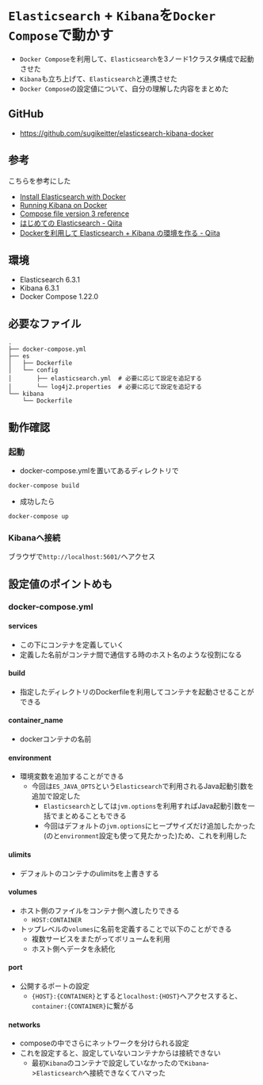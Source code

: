 # `Elasticsearch` + `Kibana`を`Docker Compose`で動かす

- `Docker Compose`を利用して、`Elasticsearch`を3ノード1クラスタ構成で起動させた
- `Kibana`も立ち上げて、`Elasticsearch`と連携させた
- `Docker Compose`の設定値について、自分の理解した内容をまとめた

## GitHub
- https://github.com/sugikeitter/elasticsearch-kibana-docker

## 参考
こちらを参考にした
- [Install Elasticsearch with Docker](https://www.elastic.co/guide/en/elasticsearch/reference/current/docker.html)
- [Running Kibana on Docker](https://www.elastic.co/guide/en/kibana/current/docker.html)
- [Compose file version 3 reference](https://docs.docker.com/compose/compose-file/)
- [はじめての Elasticsearch - Qiita](https://qiita.com/nskydiving/items/1c2dc4e0b9c98d164329)
- [Dockerを利用して Elasticsearch + Kibana の環境を作る - Qiita](https://qiita.com/akym03/items/f981a35a95598d7ab97b)

## 環境
- Elasticsearch 6.3.1
- Kibana 6.3.1
- Docker Compose 1.22.0

## 必要なファイル
```
.
├── docker-compose.yml
├── es
│   ├── Dockerfile
│   └── config
│       ├── elasticsearch.yml  # 必要に応じて設定を追記する
│       └── log4j2.properties  # 必要に応じて設定を追記する
└── kibana
    └── Dockerfile
```

## 動作確認

### 起動
- docker-compose.ymlを置いてあるディレクトリで
```
docker-compose build
```
- 成功したら
```
docker-compose up
```

### Kibanaへ接続
ブラウザで`http://localhost:5601/`へアクセス

## 設定値のポイントめも

### docker-compose.yml

#### services
- この下にコンテナを定義していく
- 定義した名前がコンテナ間で通信する時のホスト名のような役割になる

#### build
- 指定したディレクトリのDockerfileを利用してコンテナを起動させることができる

#### container_name
- dockerコンテナの名前

#### environment
- 環境変数を追加することができる
  - 今回は`ES_JAVA_OPTS`という`Elasticsearch`で利用されるJava起動引数を追加で設定した
    - `Elasticsearch`としては`jvm.options`を利用すればJava起動引数を一括でまとめることもできる
    - 今回はデフォルトの`jvm.options`にヒープサイズだけ追加したかった(のと`environment`設定も使って見たかった)ため、これを利用した

#### ulimits
- デフォルトのコンテナのulimitsを上書きする

#### volumes
- ホスト側のファイルをコンテナ側へ渡したりできる
  - `HOST:CONTAINER`
- トップレベルの`volumes`に名前を定義することで以下のことができる
  - 複数サービスをまたがってボリュームを利用
  - ホスト側へデータを永続化

#### port
- 公開するポートの設定
  - `{HOST}:{CONTAINER}`とすると`localhost:{HOST}`へアクセスすると、`container:{CONTAINER}`に繋がる

#### networks
- composeの中でさらにネットワークを分けられる設定
- これを設定すると、設定していないコンテナからは接続できない
  - 最初`Kibana`のコンテナで設定していなかったので`Kibana`->`Elasticsearch`へ接続できなくてハマった
